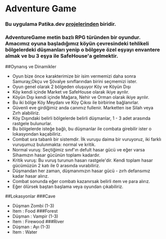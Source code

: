 # Adventure Game

### Bu uygulama Patika.dev [projelerinden](https://academy.patika.dev/courses/java-102/advgame-1) biridir. 
### AdventureGame metin bazlı RPG türünden bir oyundur. Amacımız oyuna başladığımız köyün çevresindeki tehlikeli bölgelerdeki düşmanları yenip o bölgeye özel eşyayı envantere almak ve bu 3 eşya ile SafeHouse'a gelmektir.

##Oynanış ve Dinamikler
+ Oyun bize önce karakterimize bir isim vermemizi daha sonra Samuray,Okçu ve Şövalye sınıflarından birini seçmemizi ister.
+ Oyun genel olarak 2 bölgeden oluşuyor Köy ve Köyün Dışı
+ Köy kendi içinde Market ve SafeHouse olarak ikiye ayrılır.
+ Köyün Dışı kendi içinde Mağara, Nehir ve Orman olarak ikiye ayrılır.
+ Bu iki bölge Köy Meydanı ve Köy Çıkısı ile birbirine bağlanırlar.
+ Güvenli eve girdiğimiz anda canımız fullenir. Marketten ise Silah veya Zırh alabiliriz.
+ Köy Dışındaki belirli bölgelerde belirli düşmanlar, 1 - 3 adet arasında rastgele bulunurlar.
+ Bu bölgelerde isteğe bağlı, bu düşmanlar ile combata girebilir ister o lokasyondan kaçabiliriz.
+ Combat sıra tabanlı bir sistemdir. İlk vuruşu daima bir vuruyoruz, iki farklı vuruşumuz bulunmakta: normal ve kritik.
+ Normal vuruş: Seçtiğimiz sınıf'ın defult hasar gücü ve eğer varsa Sihaımızın hasar gücünün toplamı kadardır.
+ Kritik vuruş: Bu vuruş turunun hasarı rastgele'dir. Kendi toplam hasar gücümüzün 2 katı ile 0 arasında vurabiliriz.
+ Düşmandan her zaman, düşmanımızın hasar gücü - zırh defansımız kadar hasar alırız.
+ Combat sonunda eğer combatı kazanırsak belirli ıtem ve para alırız.
+ Eğer ölürsek baştan başlama veya oyundan çıkabiliriz.

##Lokasyonlar
###Cave
+ Düşman Zombi (1-3)
+ Item : Food
###Forest
+ Düşman : Vampir (1-3)
+ Item : Firewood
###River
+ Düşman : Ayı (1-3)
+ Item : Water

